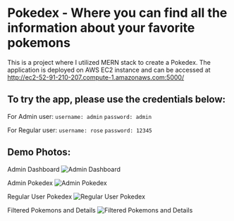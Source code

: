 # Pokedex - Where you can find all the information about your favorite pokemons

This is a project where I utilized MERN stack to create a Pokedex. The application is deployed on AWS EC2 instance and can be accessed at http://ec2-52-91-210-207.compute-1.amazonaws.com:5000/

## To try the app, please use the credentials below:
For Admin user:
```username: admin```
```password: admin```

For Regular user:
```username: rose```
```password: 12345```

## Demo Photos:

Admin Dashboard
![Admin Dashboard](./demo-img/admin-dashboard.png)

Admin Pokedex
![Admin Pokedex](./demo-img/admin-user-pokedex.png)

Regular User Pokedex
![Regular User Pokedex](./demo-img/regular-user-pokedex.png)

Filtered Pokemons and Details
![Filtered Pokemons and Details](./demo-img/filtered-pokemons-and-details.png)
